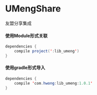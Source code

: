 # UMengShare
友盟分享集成

#### 使用Module形式关联
```java
dependencies {
    compile project(':lib_umeng')
}
```

#### 使用gradle形式导入
```java
dependencies {
    compile 'com.hwong:lib_umeng:1.0.1'
}
```
